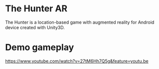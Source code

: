 # The Hunter AR
The Hunter is a location-based game with augmented reality for Android device created with Unity3D. 


# Demo gameplay
https://www.youtube.com/watch?v=27tM6Hh7Q5g&feature=youtu.be
